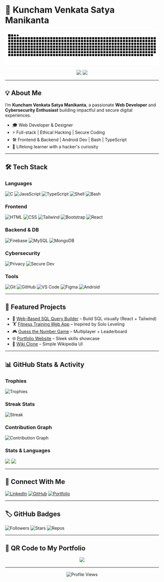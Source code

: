 # 🚀 Kuncham Venkata Satya Manikanta

<picture>
  <source media="(prefers-color-scheme: dark)" srcset="https://raw.githubusercontent.com/platane/snk/output/github-contribution-grid-snake-dark.svg" />
  <source media="(prefers-color-scheme: light)" srcset="https://raw.githubusercontent.com/platane/snk/output/github-contribution-grid-snake.svg" />
  <img alt="github contribution grid snake animation" src="https://raw.githubusercontent.com/platane/snk/output/github-contribution-grid-snake.svg" />
</picture>

<p align="center">
  <img src="https://readme-typing-svg.demolab.com?font=Fira+Code&weight=400&size=19&pause=1000&color=00FFE4&center=true&vCenter=true&multiline=true&repeat=true&width=500&height=40&lines=Web+Developer+%7C+Cybersecurity+Enthusiast+%7C;" />
  <img src="https://readme-typing-svg.demolab.com?font=Fira+Code&weight=400&size=19&pause=1000&color=00FFE4&center=true&vCenter=true&multiline=true&repeat=true&width=500&height=40&lines=Android+Developer+%7C+UI/UX+%7C;" />
</p>

---

## 💡 About Me
I’m **Kuncham Venkata Satya Manikanta**, a passionate **Web Developer** and **Cybersecurity Enthusiast** building impactful and secure digital experiences.

- 🎓 Web Developer & Designer  
- ⚡ Full-stack | Ethical Hacking | Secure Coding  
- 🛠 Frontend & Backend | Android Dev | Bash | TypeScript  
- 🚀 Lifelong learner with a hacker's curiosity  

---

## 🛠️ Tech Stack

### Languages
![C](https://img.shields.io/badge/C-00599C?style=for-the-badge&logo=c&logoColor=white)
![JavaScript](https://img.shields.io/badge/JavaScript-F7DF1E?style=for-the-badge&logo=javascript&logoColor=black)
![TypeScript](https://img.shields.io/badge/TypeScript-3178C6?style=for-the-badge&logo=typescript&logoColor=white)
![Shell](https://img.shields.io/badge/Shell-89e051?style=for-the-badge&logo=gnu-bash&logoColor=black)
![Bash](https://img.shields.io/badge/Bash-4EAA25?style=for-the-badge&logo=gnu-bash&logoColor=white)

### Frontend
![HTML](https://img.shields.io/badge/HTML-E34F26?style=for-the-badge&logo=html5&logoColor=white)
![CSS](https://img.shields.io/badge/CSS-1572B6?style=for-the-badge&logo=css3&logoColor=white)
![Tailwind](https://img.shields.io/badge/Tailwind-06B6D4?style=for-the-badge&logo=tailwindcss&logoColor=white)
![Bootstrap](https://img.shields.io/badge/Bootstrap-6f42c1?style=for-the-badge&logo=bootstrap&logoColor=white)
![React](https://img.shields.io/badge/React-20232a?style=for-the-badge&logo=react&logoColor=61dafb)

### Backend & DB
![Firebase](https://img.shields.io/badge/Firebase-FFCA28?style=for-the-badge&logo=firebase&logoColor=black)
![MySQL](https://img.shields.io/badge/MySQL-005C84?style=for-the-badge&logo=mysql&logoColor=white)
![MongoDB](https://img.shields.io/badge/MongoDB-4EA94B?style=for-the-badge&logo=mongodb&logoColor=white)

### Cybersecurity
![Privacy](https://img.shields.io/badge/Digital%20Privacy-23272D?style=for-the-badge&logo=protonmail&logoColor=white)
![Secure Dev](https://img.shields.io/badge/Secure%20Development-000000?style=for-the-badge&logo=veracrypt&logoColor=white)

### Tools
![Git](https://img.shields.io/badge/Git-F05032?style=for-the-badge&logo=git&logoColor=white)
![GitHub](https://img.shields.io/badge/GitHub-181717?style=for-the-badge&logo=github&logoColor=white)
![VS Code](https://img.shields.io/badge/VS%20Code-007ACC?style=for-the-badge&logo=visual-studio-code&logoColor=white)
![Figma](https://img.shields.io/badge/Figma-F24E1E?style=for-the-badge&logo=figma&logoColor=white)
![Android](https://img.shields.io/badge/Android-3DDC84?style=for-the-badge&logo=android&logoColor=white)

---

## 🌟 Featured Projects

- 🚀 [Web-Based SQL Query Builder](#) – Build SQL visually (React + Tailwind)
- 🏋️ [Fitness Training Web App](https://solo-leveling-trainer-level-up-app.vercel.app/) – Inspired by Solo Leveling
- 🎮 [Guess the Number Game](#) – Multiplayer + Leaderboard
- 🌐 [Portfolio Website](https://chatbot-info-by-monkey.vercel.app/) – Sleek skills showcase
- 📖 [Wiki Clone](https://monkey-wikipedia-clone-advanced.vercel.app/) – Simple Wikipedia UI

---

## 📊 GitHub Stats & Activity

### Trophies
![Trophies](https://github-profile-trophy.vercel.app/?username=monkey9-Cyber-cat-Spidy&theme=monokai)

### Streak Stats
![Streak](https://streak-stats.demolab.com?user=monkey9-Cyber-cat-Spidy&theme=tokyonight)

### Contribution Graph
![Contribution Graph](https://github-readme-activity-graph.vercel.app/graph?username=monkey9-Cyber-cat-Spidy&theme=tokyo-night)

### Stats & Languages
<img src="https://github-readme-stats.vercel.app/api?username=monkey9-Cyber-cat-Spidy&theme=tokyonight&show_icons=true" width="48%" />
<img src="https://github-readme-stats.vercel.app/api/top-langs/?username=monkey9-Cyber-cat-Spidy&layout=compact&langs_count=10&theme=tokyonight" width="48%" />

---

## 🔗 Connect With Me

[![LinkedIn](https://img.shields.io/badge/LinkedIn-0A66C2?style=for-the-badge&logo=linkedin&logoColor=white)](https://www.linkedin.com/in/kvsmanikanta)
[![GitHub](https://img.shields.io/badge/GitHub-181717?style=for-the-badge&logo=github&logoColor=white)](https://github.com/monkey9-Cyber-cat-Spidy)
[![Portfolio](https://img.shields.io/badge/Portfolio-000?style=for-the-badge&logo=vercel&logoColor=white)](https://chatbot-info-by-monkey.vercel.app/)

---

## 🏷️ GitHub Badges

![Followers](https://img.shields.io/github/followers/monkey9-Cyber-cat-Spidy?label=Follow&style=social)
![Stars](https://img.shields.io/github/stars/monkey9-Cyber-cat-Spidy?style=social)
![Repos](https://img.shields.io/github/repos/monkey9-Cyber-cat-Spidy)

---

## 🔗 QR Code to My Portfolio

<p align="center">
  <img src="https://api.qrserver.com/v1/create-qr-code/?size=200x200&data=https://chatbot-info-by-monkey.vercel.app/" />
</p>

---

<p align="center">
  <img src="https://komarev.com/ghpvc/?username=monkey9-Cyber-cat-Spidy&label=Profile%20views&color=0e75b6&style=flat" alt="Profile Views" />
</p>